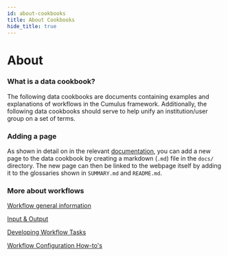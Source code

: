 ```yaml
---
id: about-cookbooks
title: About Cookbooks
hide_title: true
---
```


# About

### What is a data cookbook?

The following data cookbooks are documents containing examples and explanations of workflows in the Cumulus framework. Additionally, the following data cookbooks should serve to help unify an institution/user group on a set of terms.

### Adding a page

As shown in detail on in the relevant [documentation](https://toolchain.gitbook.com/pages.html), you can add a new page to the data cookbook by creating a markdown (`.md`) file in the `docs/` directory. The new page can then be linked to the webpage itself by adding it to the glossaries shown in `SUMMARY.md` and `README.md`.

### More about workflows

[Workflow general information](../workflows/README.md)

[Input & Output](../workflows/input_output.md)

[Developing Workflow Tasks](../workflows/developing-workflow-tasks.md)

[Workflow Configuration How-to's](../workflows/workflow-configuration-how-to.md)

